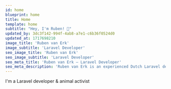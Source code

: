 ```yaml
---
id: home
blueprint: home
title: Home
template: home
subtitle: "Hey, I'm Ruben! 👋"
updated_by: 3dc3f142-994f-4ab8-a7e1-c6b36f0524d0
updated_at: 1717698210
image_title: 'Ruben van Erk'
image_subtitle: 'Laravel Developer'
seo_image_title: 'Ruben van Erk'
seo_image_subtitle: 'Laravel Developer'
seo_meta_title: 'Ruben van Erk — Laravel Developer'
seo_meta_description: 'Ruben van Erk is an experienced Dutch Laravel developer with a passion for building high-quality, user-friendly web applications.'
---
```

I'm a Laravel developer & animal activist